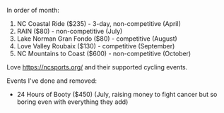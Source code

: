 In order of month:

1. NC Coastal Ride ($235) - 3-day, non-competitive (April)
2. RAIN ($80) - non-competitive (July)
3. Lake Norman Gran Fondo ($80) - competitive (August)
4. Love Valley Roubaix ($130) - competitive (September)
5. NC Mountains to Coast ($600) - non-competitive (October)

Love https://ncsports.org/ and their supported cycling events.

Events I've done and removed:

- 24 Hours of Booty ($450) (July, raising money to fight cancer but so boring even with everything they add)